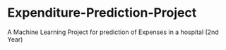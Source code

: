 # Expenditure-Prediction-Project
A Machine Learning Project for prediction of Expenses in a hospital (2nd Year)
